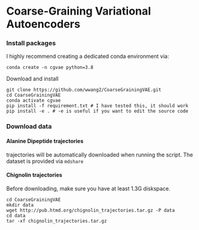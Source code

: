 # Coarse-Graining Variational Autoencoders

### Install packages 

I highly recommend creating a dedicated conda environment via: 
```
conda create -n cgvae python=3.8
```

Download and install 
```
git clone https://github.com/wwang2/CoarseGrainingVAE.git
cd CoarseGrainingVAE
conda activate cgvae
pip install -f requirement.txt # I have tested this, it should work 
pip install -e . # -e is useful if you want to edit the source code
```

### Download data 

#### Alanine Dipeptide trajectories 

trajectories will be automatically downloaded when running the script. The dataset is provided via `mdshare`

#### Chignolin trajectories 
Before downloading, make sure you have at least 1.3G diskspace.

```
cd CoarseGrainingVAE
mkdir data
wget http://pub.htmd.org/chignolin_trajectories.tar.gz -P data
cd data 
tar -xf chignolin_trajectories.tar.gz
```
